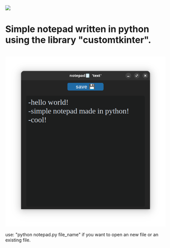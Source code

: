 <image src="https://www.gnu.org/graphics/gplv3-127x51.png">

<h1>Simple notepad written in python using the library "customtkinter".</h1>

<br>
<img src="/Screenshot/notepad.png" alt="Notepad">
<br>

use: "python notepad.py file_name" if you want to open an new file or an existing file.
